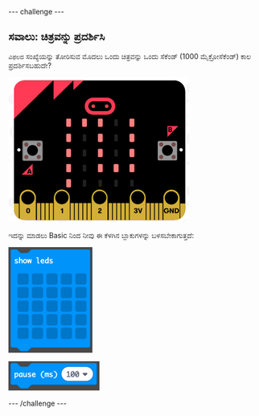 \--- challenge \---

## ಸವಾಲು: ಚಿತ್ರವನ್ನು ಪ್ರದರ್ಶಿಸಿ

`ವಿಫಲದ` ಸಂಖ್ಯೆಯನ್ನು ತೋರಿಸುವ ಮೊದಲು ಒಂದು ಚಿತ್ರವನ್ನು ಒಂದು ಸೆಕೆಂಡ್ (1000 ಮೈಕ್ರೋಸೆಕೆಂಡ್) ಕಾಲ ಪ್ರದರ್ಶಿಸಬಹುದೇ?

![ಪರದೆಚಿತ್ರ](images/frustration-start-img.png)

ಇದನ್ನು ಮಾಡಲು Basic ನಿಂದ ನೀವು ಈ ಕೆಳಗಿನ ಬ್ಲಾಕುಗಳನ್ನು ಬಳಸಬೇಕಾಗುತ್ತದೆ:

![ಪರದೆಚಿತ್ರ](images/frustration-blocks.png)

![ಪರದೆಚಿತ್ರ](images/frustration-blocks2.png)

\--- /challenge \---